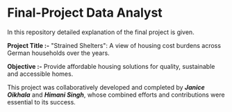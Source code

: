# Final-Project Data Analyst
In this repository detailed explanation of the final project is given. 

**Project Title :-** "Strained Shelters": A view of housing cost burdens across German households over the years. 

**Objective :-** Provide affordable housing solutions for quality, sustainable and accessible homes. 

This project was collaboratively developed and completed by _**Janice Oikhala**_ and _**Himani Singh**_, whose combined efforts and contributions were essential to its success.



